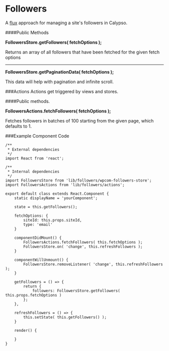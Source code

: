 # Followers

A [flux](https://facebook.github.io/flux/docs/overview.html#content) approach for managing a site's followers in Calypso.

####Public Methods

**FollowersStore.getFollowers( fetchOptions );**

Returns an array of all followers that have been fetched for the given fetch options

---

**FollowersStore.getPaginationData( fetchOptions );**

This data will help with pagination and infinite scroll.

###Actions
Actions get triggered by views and stores.

####Public methods.

**FollowersActions.fetchFollowers( fetchOptions );**

Fetches followers in batches of 100 starting from the given page, which defaults to 1.

###Example Component Code

```es6
/**
 * External dependencies
 */
import React from 'react';

/**
 * Internal dependencies
 */
import FollowersStore from 'lib/followers/wpcom-followers-store';
import FollowersActions from 'lib/followers/actions';

export default class extends React.Component {
	static displayName = 'yourComponent';

	state = this.getFollowers();

	fetchOptions: {
	    siteId: this.props.siteId,
	    type: 'email'
	}

	componentDidMount() {
		FollowersActions.fetchFollowers( this.fetchOptions );
		FollowersStore.on( 'change', this.refreshFollowers );
	}

	componentWillUnmount() {
		FollowersStore.removeListener( 'change', this.refreshFollowers );
	}

	getFollowers = () => {
		return {
			followers: FollowersStore.getFollowers( this.props.fetchOptions )
		};
	},

	refreshFollowers = () => {
		this.setState( this.getFollowers() );
	}

	render() {

	}
}
```

